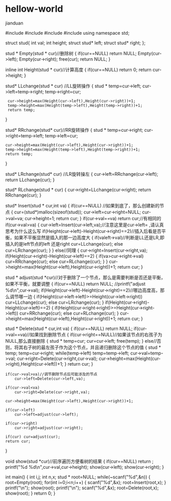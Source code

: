 # hellow-world
jianduan





















































































































































































#include<iostream>
#include<cstdio>
#include<cstring>
#include<algorithm>
using namespace std;
 
struct stud{
   int val;
   int height;
   struct stud* left;
   struct stud* right;
};
 
stud * Empty(stud * cur)//删除树
{
    if(cur==NULL) return NULL;
    Empty(cur->left);
    Empty(cur->right);
    free(cur);
    return NULL;
}
 
inline int Height(stud * cur)//计算高度
{
    if(cur==NULL) return 0;
    return cur->height;
}
 
stud* LLchange(stud * cur) //LL旋转操作
{
     stud * temp=cur->left;
     cur->left=temp->right;
     temp->right=cur;
 
     cur->height=max(Height(cur->left),Height(cur->right))+1;
     temp->height=max(Height(temp->left),Height(temp->right))+1;
     return temp;
}
 
stud* RRchange(stud* cur)//RR旋转操作
{
    stud * temp=cur->right;
    cur->right=temp->left;
    temp->left=cur;
 
    cur->height=max(Height(cur->left),Height(cur->right))+1;
    temp->height=max(Height(temp->left),Height(temp->right))+1;
    return temp;
}
 
stud* LRchange(stud* cur)  //LR旋转操左
{
     cur->left=RRchange(cur->left);
     return LLchange(cur);
}
 
stud* RLchange(stud * cur)
{
    cur->right=LLchange(cur->right);
    return RRchange(cur);
}
 
stud* Insert(stud * cur,int va)
{
     if(cur==NULL) //如果到底了，那么创建新的节点
     {
         cur=(stud*)malloc(sizeof(stud));
         cur->left=cur->right=NULL;
         cur->val=va;
         cur->height=1;
         return cur;
     }
     if(cur->val==va) return cur;//有相同的
     if(cur->val>va)
     {
         cur->left=Insert(cur->left,va);//注意这里是cur->left=   ,请认真思考为什么这么写
         if(Height(cur->left)-Height(cur->right)==2)//插入后看是否平衡，如果不平衡显然是插入的那一边高度大
         {
              if(va<cur->left->val)//判断是LL还是LR,即插入的是left节点的left 还是right
                  cur=LLchange(cur);
              else
                  cur=LRchange(cur);
         }
     }
     else//同理
     {
        cur->right=Insert(cur->right,va);
        if(Height(cur->right)-Height(cur->left)==2)
        {
            if(va>cur->right->val)
                cur=RRchange(cur);
            else
                cur=RLchange(cur);
        }
     }
     cur->height=max(Height(cur->left),Height(cur->right))+1;
     return cur;
}
 
stud * adjust(stud *cur)//对于删除了一个节点，那么是需要判断是否还是平衡，如果不平衡，就要调整
{
     if(cur==NULL) return NULL;
     //printf("adjust %d\n",cur->val);
     if(Height(cur->left)-Height(cur->right)==2)//哪边高度高，那么调节哪一边
     {
         if(Height(cur->left->left)>=Height(cur->left->right))
             cur=LLchange(cur);
         else
            cur=LRchange(cur);
     }
     if(Height(cur->right)-Height(cur->left)==2)
     {
         if(Height(cur->right->right)>=Height(cur->right->left))
              cur=RRchange(cur);
         else
            cur=RLchange(cur);
     }
     cur->height=max(Height(cur->left),Height(cur->right))+1;
     return cur;
}
 
stud * Delete(stud * cur,int va)
{
    if(cur==NULL) return NULL;
    if(cur->val==va)//如果找到删除节点
    {
        if(cur->right==NULL)//如果该节点的右孩子为NULL,那么直接删除
        {
            stud * temp=cur;
            cur=cur->left;
            free(temp);
        }
        else//否则，将其右子树的最左孩子作为这个节点，并且递归删除这个节点的值
        {
           stud * temp;
           temp=cur->right;
           while(temp->left)
              temp=temp->left;
           cur->val=temp->val;
           cur->right=Delete(cur->right,cur->val);
           cur->height=max(Height(cur->right),Height(cur->left))+1;
        }
        return cur;
    }
 
    if(cur->val>va)//调节删除节点后可能涉及的节点
        cur->left=Delete(cur->left,va);
 
    if(cur->val<va)
        cur->right=Delete(cur->right,va);
 
    cur->height=max(Height(cur->left),Height(cur->right))+1;
 
    if(cur->left)
        cur->left=adjust(cur->left);
 
    if(cur->right)
        cur->right=adjust(cur->right);
 
    if(cur) cur=adjust(cur);
    return cur;
}
 
void show(stud *cur)//前序遍历方便看树的结果
{
    if(cur==NULL) return ;
    printf("%d %d\n",cur->val,cur->height);
    show(cur->left);
    show(cur->right);
}
 
int main()
{
    int i,j;
    int n,x;
    stud * root=NULL;
    while(~scanf("%d",&n))
    {
         root=Empty(root);
         for(int i=0;i<n;i++)
         {
             scanf("%d",&x);
             root=Insert(root,x);
         }
         printf("\n");
         show(root);
         printf("\n");
         scanf("%d",&x);
         root=Delete(root,x);
         show(root);
    }
    return 0;
}

